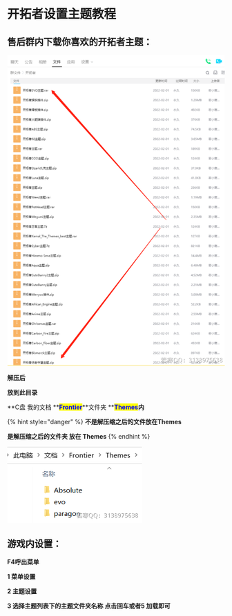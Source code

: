 # 开拓者设置主题教程

## **售后群内下载你喜欢的开拓者主题：**

****![](<../../.gitbook/assets/image (33) (1) (1).png>)****

**解压后**

**放到此目录**

**C盘 我的文档 **<mark style="color:blue;">**Frontier**</mark>**文件夹 **<mark style="color:blue;">**Themes**</mark>**内**

{% hint style="danger" %}
**不是解压缩之后的文件放在Themes**

**是解压缩之后的文件夹 放在 Themes**
{% endhint %}

![](<../../.gitbook/assets/image (23) (1) (1) (1) (1) (1).png>)

## **游戏内设置：**

**F4呼出菜单**

**1 菜单设置**

**2 主题设置**

**3 选择主题列表下的主题文件夹名称 点击回车或者5 加载即可**
